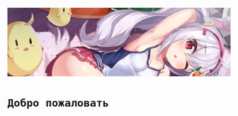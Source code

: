 <p align="center">
  <img src="https://raw.githubusercontent.com/Hell13Cat/hell13cat.github.io/main/docs/head.png" title="hover text">
</p>

# `Добро пожаловать`
